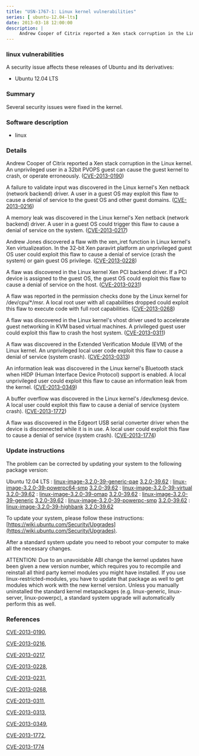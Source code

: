 ```yaml
---
title: "USN-1767-1: Linux kernel vulnerabilities"
series: [ ubuntu-12.04-lts]
date: 2013-03-18 12:00:00
description: |
     Andrew Cooper of Citrix reported a Xen stack corruption in the Linux kernel. An unprivileged user in a 32bit PVOPS guest can cause the guest kernel to crash, or operate erroneously. ([CVE-2013-0190](http://people.ubuntu.com/~ubuntu-security/cve/CVE-2013-0190))
--- 
```

 
 


### linux vulnerabilities

A security issue affects these releases of Ubuntu and its derivatives:

* Ubuntu 12.04 LTS

### Summary

Several security issues were fixed in the kernel. 

### Software description

* linux 

### Details

 Andrew Cooper of Citrix reported a Xen stack corruption in the Linux kernel. An unprivileged user in a 32bit PVOPS guest can cause the guest kernel to crash, or operate erroneously. ([CVE-2013-0190](http://people.ubuntu.com/~ubuntu-security/cve/CVE-2013-0190))

A failure to validate input was discovered in the Linux kernel&#39;s Xen netback (network backend) driver. A user in a guest OS may exploit this flaw to cause a denial of service to the guest OS and other guest domains. ([CVE-2013-0216](http://people.ubuntu.com/~ubuntu-security/cve/CVE-2013-0216))

A memory leak was discovered in the Linux kernel&#39;s Xen netback (network backend) driver. A user in a guest OS could trigger this flaw to cause a denial of service on the system. ([CVE-2013-0217](http://people.ubuntu.com/~ubuntu-security/cve/CVE-2013-0217))

Andrew Jones discovered a flaw with the xen_iret function in Linux kernel&#39;s Xen virtualizeation. In the 32-bit Xen paravirt platform an unprivileged guest OS user could exploit this flaw to cause a denial of service (crash the system) or gain guest OS privilege. ([CVE-2013-0228](http://people.ubuntu.com/~ubuntu-security/cve/CVE-2013-0228))

A flaw was discovered in the Linux kernel Xen PCI backend driver. If a PCI device is assigned to the guest OS, the guest OS could exploit this flaw to cause a denial of service on the host. ([CVE-2013-0231](http://people.ubuntu.com/~ubuntu-security/cve/CVE-2013-0231))

A flaw was reported in the permission checks done by the Linux kernel for /dev/cpu/*/msr. A local root user with all capabilities dropped could exploit this flaw to execute code with full root capabilities. ([CVE-2013-0268](http://people.ubuntu.com/~ubuntu-security/cve/CVE-2013-0268))

A flaw was discovered in the Linux kernel&#39;s vhost driver used to accelerate guest networking in KVM based virtual machines. A privileged guest user could exploit this flaw to crash the host system. ([CVE-2013-0311](http://people.ubuntu.com/~ubuntu-security/cve/CVE-2013-0311))

A flaw was discovered in the Extended Verification Module (EVM) of the Linux kernel. An unprivileged local user code exploit this flaw to cause a denial of service (system crash). ([CVE-2013-0313](http://people.ubuntu.com/~ubuntu-security/cve/CVE-2013-0313))

An information leak was discovered in the Linux kernel&#39;s Bluetooth stack when HIDP (Human Interface Device Protocol) support is enabled. A local unprivileged user could exploit this flaw to cause an information leak from the kernel. ([CVE-2013-0349](http://people.ubuntu.com/~ubuntu-security/cve/CVE-2013-0349))

A buffer overflow was discovered in the Linux kernel&#39;s /dev/kmesg device. A local user could exploit this flaw to cause a denial of service (system crash). ([CVE-2013-1772](http://people.ubuntu.com/~ubuntu-security/cve/CVE-2013-1772))

A flaw was discovered in the Edgeort USB serial converter driver when the device is disconnected while it is in use. A local user could exploit this flaw to cause a denial of service (system crash). ([CVE-2013-1774](http://people.ubuntu.com/~ubuntu-security/cve/CVE-2013-1774)) 

### Update instructions

The problem can be corrected by updating your system to the following package version:

Ubuntu 12.04 LTS
 : [linux-image-3.2.0-39-generic-pae](https://launchpad.net/ubuntu/+source/linux) <span> [3.2.0-39.62](https://launchpad.net/ubuntu/+source/linux/3.2.0-39.62) </span> 
 : [linux-image-3.2.0-39-powerpc64-smp](https://launchpad.net/ubuntu/+source/linux) <span> [3.2.0-39.62](https://launchpad.net/ubuntu/+source/linux/3.2.0-39.62) </span> 
 : [linux-image-3.2.0-39-virtual](https://launchpad.net/ubuntu/+source/linux) <span> [3.2.0-39.62](https://launchpad.net/ubuntu/+source/linux/3.2.0-39.62) </span> 
 : [linux-image-3.2.0-39-omap](https://launchpad.net/ubuntu/+source/linux) <span> [3.2.0-39.62](https://launchpad.net/ubuntu/+source/linux/3.2.0-39.62) </span> 
 : [linux-image-3.2.0-39-generic](https://launchpad.net/ubuntu/+source/linux) <span> [3.2.0-39.62](https://launchpad.net/ubuntu/+source/linux/3.2.0-39.62) </span> 
 : [linux-image-3.2.0-39-powerpc-smp](https://launchpad.net/ubuntu/+source/linux) <span> [3.2.0-39.62](https://launchpad.net/ubuntu/+source/linux/3.2.0-39.62) </span> 
 : [linux-image-3.2.0-39-highbank](https://launchpad.net/ubuntu/+source/linux) <span> [3.2.0-39.62](https://launchpad.net/ubuntu/+source/linux/3.2.0-39.62) </span> 

To update your system, please follow these instructions: [https://wiki.ubuntu.com/Security/Upgrades](https://wiki.ubuntu.com/Security/Upgrades).

After a standard system update you need to reboot your computer to make all the necessary changes.

ATTENTION: Due to an unavoidable ABI change the kernel updates have been given a new version number, which requires you to recompile and reinstall all third party kernel modules you might have installed. If you use linux-restricted-modules, you have to update that package as well to get modules which work with the new kernel version. Unless you manually uninstalled the standard kernel metapackages (e.g. linux-generic, linux-server, linux-powerpc), a standard system upgrade will automatically perform this as well. 

### References

 
 [CVE-2013-0190](http://people.ubuntu.com/~ubuntu-security/cve/CVE-2013-0190), 

 [CVE-2013-0216](http://people.ubuntu.com/~ubuntu-security/cve/CVE-2013-0216), 

 [CVE-2013-0217](http://people.ubuntu.com/~ubuntu-security/cve/CVE-2013-0217), 

 [CVE-2013-0228](http://people.ubuntu.com/~ubuntu-security/cve/CVE-2013-0228), 

 [CVE-2013-0231](http://people.ubuntu.com/~ubuntu-security/cve/CVE-2013-0231), 

 [CVE-2013-0268](http://people.ubuntu.com/~ubuntu-security/cve/CVE-2013-0268), 

 [CVE-2013-0311](http://people.ubuntu.com/~ubuntu-security/cve/CVE-2013-0311), 

 [CVE-2013-0313](http://people.ubuntu.com/~ubuntu-security/cve/CVE-2013-0313), 

 [CVE-2013-0349](http://people.ubuntu.com/~ubuntu-security/cve/CVE-2013-0349), 

 [CVE-2013-1772](http://people.ubuntu.com/~ubuntu-security/cve/CVE-2013-1772), 

 [CVE-2013-1774](http://people.ubuntu.com/~ubuntu-security/cve/CVE-2013-1774)
 

